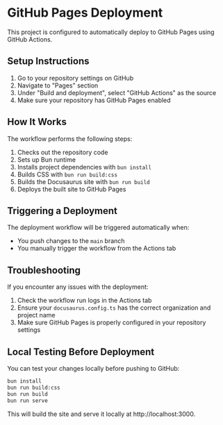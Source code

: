# GitHub Pages Deployment

This project is configured to automatically deploy to GitHub Pages using GitHub Actions.

## Setup Instructions

1. Go to your repository settings on GitHub
2. Navigate to "Pages" section
3. Under "Build and deployment", select "GitHub Actions" as the source
4. Make sure your repository has GitHub Pages enabled

## How It Works

The workflow performs the following steps:

1. Checks out the repository code
2. Sets up Bun runtime
3. Installs project dependencies with `bun install`
4. Builds CSS with `bun run build:css`
5. Builds the Docusaurus site with `bun run build`
6. Deploys the built site to GitHub Pages

## Triggering a Deployment

The deployment workflow will be triggered automatically when:
- You push changes to the `main` branch
- You manually trigger the workflow from the Actions tab

## Troubleshooting

If you encounter any issues with the deployment:

1. Check the workflow run logs in the Actions tab
2. Ensure your `docusaurus.config.ts` has the correct organization and project name
3. Make sure GitHub Pages is properly configured in your repository settings

## Local Testing Before Deployment

You can test your changes locally before pushing to GitHub:

```bash
bun install
bun run build:css
bun run build
bun run serve
```

This will build the site and serve it locally at http://localhost:3000.